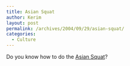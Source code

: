 ```yaml
---
title: Asian Squat
author: Kerim
layout: post
permalink: /archives/2004/09/29/asian-squat/
categories:
  - Culture
---
```

Do you know how to do the <a href="http://www.danielhsia.com/m_squat.php" onclick="_gaq.push(['_trackEvent', 'outbound-article', 'http://www.danielhsia.com/m_squat.php', 'Asian Squat']);" >Asian Squat</a>?


